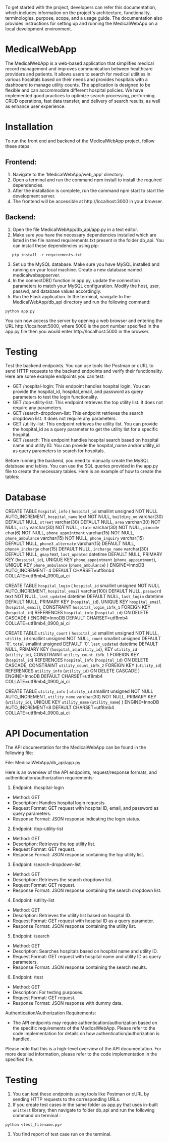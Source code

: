 To get started with the project, developers can refer this documentation, which includes information on the project's architecture, functionality, terminologies, purpose, scope, and a usage guide. The documentation also provides instructions for setting up and running the MedicalWebApp on a local development environment.

# MedicalWebApp
The MedicalWebApp is a web-based application that simplifies medical record management and improves communication between healthcare providers and patients. It allows users to search for medical utilities in various hospitals based on their needs and provides hospitals with a dashboard to manage utility counts. The application is designed to be flexible and can accommodate different hospital policies. We have implemented good practices to optimize search processing, performing CRUD operations, fast data transfer, and delivery of search results, as well as enhance user experience.


# Installation
To run the front end and backend of the MedicalWebApp project, follow these steps:

## Frontend:
1. Navigate to the 'MedicalWebApp/web_app' directory.
2. Open a terminal and run the command npm install to install the required dependencies.
3. After the installation is complete, run the command npm start to start the development server.
4. The frontend will be accessible at http://localhost:3000 in your browser.

## Backend:
1. Open the file MedicalWebApp/db_api/app.py in a text editor.
2. Make sure you have the necessary dependencies installed which are listed in the file named requirements.txt present in the folder db_api. You can install these dependencies using pip:
```
   pip install -r requirements.txt
```
3. Set up the MySQL database. Make sure you have MySQL installed and running on your local machine. Create a new database named medicalwebappserver.
4. In the connectDB() function in app.py, update the connection parameters to match your MySQL configuration. Modify the host, user, passwd, and database values accordingly.
5. Run the Flask application. In the terminal, navigate to the MedicalWebApp/db_api directory and run the following command:
```
python app.py
```
You can now access the server by opening a web browser and entering the URL http://localhost:5000, where 5000 is the port number specified in the app.py file then you would enter http://localhost:5000 in the browser.

# Testing
Test the backend endpoints. You can use tools like Postman or cURL to send HTTP requests to the backend endpoints and verify their functionality. Here are some example endpoints you can test:
- GET /hospital-login: This endpoint handles hospital login. You can provide the hospital_id, hospital_email, and password as query parameters to test the login functionality.
- GET /top-utility-list: This endpoint retrieves the top utility list. It does not require any parameters.
- GET /search-dropdown-list: This endpoint retrieves the search dropdown list. It does not require any parameters.
- GET /utility-list: This endpoint retrieves the utility list. You can provide the hospital_id as a query parameter to get the utility list for a specific hospital.
- GET /search: This endpoint handles hospital search based on hospital name and utility ID. You can provide the hospital_name and/or utility_id as query parameters to search for hospitals.

Before running the backend, you need to manually create the MySQL database and tables. You can use the SQL queries provided in the app.py file to create the necessary tables. Here is an example of how to create the tables:

# Database
CREATE TABLE `hospital_info` (
  `hospital_id` smallint unsigned NOT NULL AUTO_INCREMENT,
  `hospital_name` text NOT NULL,
  `building_no` varchar(30) DEFAULT NULL,
  `street` varchar(30) DEFAULT NULL,
  `area` varchar(30) NOT NULL,
  `city` varchar(30) NOT NULL,
  `state` varchar(30) NOT NULL,
  `pincode` char(6) NOT NULL,
  `phone_appointment` varchar(15) NOT NULL,
  `phone_ambulance` varchar(15) NOT NULL,
  `phone_inquiry` varchar(15) DEFAULT NULL,
  `phone3_alternate` varchar(15) DEFAULT NULL,
  `phone4_incharge` char(15) DEFAULT NULL,
  `incharge_name` varchar(30) DEFAULT NULL,
  `gmap` text,
  `last_updated` datetime DEFAULT NULL,
  PRIMARY KEY (`hospital_id`),
  UNIQUE KEY `phone_appointment` (`phone_appointment`),
  UNIQUE KEY `phone_ambulance` (`phone_ambulance`)
) ENGINE=InnoDB AUTO_INCREMENT=4 DEFAULT CHARSET=utf8mb4 COLLATE=utf8mb4_0900_ai_ci

CREATE TABLE `hospital_login` (
  `hospital_id` smallint unsigned NOT NULL AUTO_INCREMENT,
  `hospital_email` varchar(100) DEFAULT NULL,
  `password` text NOT NULL,
  `last_updated` datetime DEFAULT NULL,
  `last_login` datetime DEFAULT NULL,
  PRIMARY KEY (`hospital_id`),
  UNIQUE KEY `hospital_email` (`hospital_email`),
  CONSTRAINT `hospital_login_ibfk_1` FOREIGN KEY (`hospital_id`) REFERENCES `hospital_info` (`hospital_id`) ON DELETE CASCADE
) ENGINE=InnoDB DEFAULT CHARSET=utf8mb4 COLLATE=utf8mb4_0900_ai_ci

CREATE TABLE `utility_count` (
  `hospital_id` smallint unsigned NOT NULL,
  `utility_id` smallint unsigned NOT NULL,
  `count` smallint unsigned DEFAULT '0',
  `total` smallint unsigned DEFAULT '0',
  `last_updated` datetime DEFAULT NULL,
  PRIMARY KEY (`hospital_id`,`utility_id`),
  KEY `utility_id` (`utility_id`),
  CONSTRAINT `utility_count_ibfk_1` FOREIGN KEY (`hospital_id`) REFERENCES `hospital_info` (`hospital_id`) ON DELETE CASCADE,
  CONSTRAINT `utility_count_ibfk_2` FOREIGN KEY (`utility_id`) REFERENCES `utility_info` (`utility_id`) ON DELETE CASCADE
) ENGINE=InnoDB DEFAULT CHARSET=utf8mb4 COLLATE=utf8mb4_0900_ai_ci

CREATE TABLE `utility_info` (
  `utility_id` smallint unsigned NOT NULL AUTO_INCREMENT,
  `utility_name` varchar(30) NOT NULL,
  PRIMARY KEY (`utility_id`),
  UNIQUE KEY `utility_name` (`utility_name`)
) ENGINE=InnoDB AUTO_INCREMENT=8 DEFAULT CHARSET=utf8mb4 COLLATE=utf8mb4_0900_ai_ci

# API Documentation
The API documentation for the MedicalWebApp can be found in the following file:

File: MedicalWebApp/db_api/app.py

Here is an overview of the API endpoints, request/response formats, and authentication/authorization requirements:

1. Endpoint: /hospital-login
- Method: GET
- Description: Handles hospital login requests.
- Request Format: GET request with hospital ID, email, and password as query parameters.
- Response Format: JSON response indicating the login status.

2. Endpoint: /top-utility-list
- Method: GET
- Description: Retrieves the top utility list.
- Request Format: GET request.
- Response Format: JSON response containing the top utility list.

3. Endpoint: /search-dropdown-list
- Method: GET
- Description: Retrieves the search dropdown list.
- Request Format: GET request.
- Response Format: JSON response containing the search dropdown list.

4. Endpoint: /utility-list
- Method: GET
- Description: Retrieves the utility list based on hospital ID.
- Request Format: GET request with hospital ID as a query parameter.
- Response Format: JSON response containing the utility list.

5. Endpoint: /search
- Method: GET
- Description: Searches hospitals based on hospital name and utility ID.
- Request Format: GET request with hospital name and utility ID as query parameters.
- Response Format: JSON response containing the search results.

6. Endpoint: /test
- Method: GET
- Description: For testing purposes.
- Request Format: GET request.
- Response Format: JSON response with dummy data.

Authentication/Authorization Requirements:
- The API endpoints may require authentication/authorization based on the specific requirements of the MedicalWebApp. Please refer to the code implementation for details on how authentication/authorization is handled.

Please note that this is a high-level overview of the API documentation. For more detailed information, please refer to the code implementation in the specified file.

# Testing

1. You can test these endpoints using tools like Postman or cURL by sending HTTP requests to the corresponding URLs.
2. If you create test cases in the same folder as app.py that uses in-built ```unittest``` library, then navigate to folder db_api and run the following command on terminal :
```
python <test_filename.py>
```
3. You find report of test case run on the terminal.
